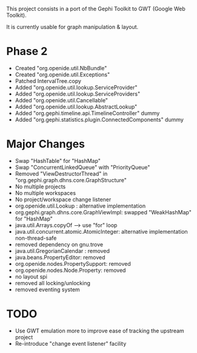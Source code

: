 This project consists in a port of the Gephi Toolkit to GWT (Google Web Toolkit).

It is currently usable for graph manipulation & layout.

Phase 2
=======

* Created "org.openide.util.NbBundle"
* Created "org.openide.util.Exceptions"
* Patched IntervalTree.copy
* Added "org.openide.util.lookup.ServiceProvider"
* Added "org.openide.util.lookup.ServiceProviders"
* Added "org.openide.util.Cancellable"
* Added "org.openide.util.lookup.AbstractLookup"
* Added "org.gephi.timeline.api.TimelineController" dummy
* Added "org.gephi.statistics.plugin.ConnectedComponents" dummy

Major Changes
=============

* Swap "HashTable" for "HashMap"
* Swap "ConcurrentLinkedQueue" with "PriorityQueue"
* Removed "ViewDestructorThread" in "org.gephi.graph.dhns.core.GraphStructure"
* No multiple projects
* No multiple workspaces
* No project/workspace change listener
* org.openide.util.Lookup : alternative implementation
* org.gephi.graph.dhns.core.GraphViewImpl: swapped "WeakHashMap" for "HashMap"
* java.util.Arrays.copyOf --> use "for" loop
* java.util.concurrent.atomic.AtomicInteger: alternative implementation non-thread-safe
* removed dependency on gnu.trove
* java.util.GregorianCalendar : removed
* java.beans.PropertyEditor: removed
* org.openide.nodes.PropertySupport: removed
* org.openide.nodes.Node.Property: removed
* no layout spi
* removed all locking/unlocking
* removed eventing system


TODO
====

* Use GWT emulation more to improve ease of tracking the upstream project
* Re-introduce "change event listener" facility 
